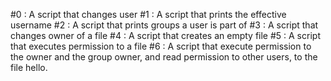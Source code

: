 #0 : A script that changes user
#1 : A script that prints the effective username 
#2 : A script that prints groups a user is part of
#3 : A script that changes owner of a file
#4 : A script that creates an empty file
#5 : A script that executes permission to a file
#6 : A script that execute permission to the owner and the group owner, and read permission to other users, to the file hello.
